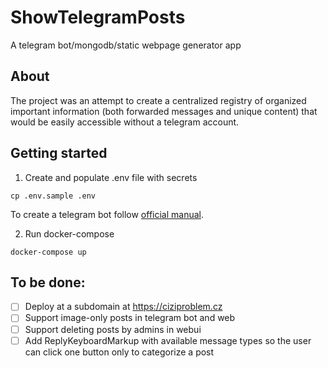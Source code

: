 # ShowTelegramPosts
A telegram bot/mongodb/static webpage generator app

## About
The project was an attempt to create a centralized registry of organized important information 
(both forwarded messages and unique content) that would be easily accessible without a telegram account.

## Getting started

1. Create and populate .env file with secrets

`cp .env.sample .env`

To create a telegram bot follow [official manual](https://core.telegram.org/bots).

2. Run docker-compose

`docker-compose up`


## To be done:
- [ ] Deploy at a subdomain at https://ciziproblem.cz
- [ ] Support image-only posts in telegram bot and web
- [ ] Support deleting posts by admins in webui
- [ ] Add ReplyKeyboardMarkup with available message types so the user can click one button only to categorize a post
